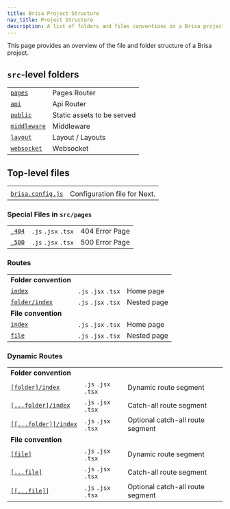 ```yaml
---
title: Brisa Project Structure
nav_title: Project Structure
description: A list of folders and files conventions in a Brisa project
---
```


This page provides an overview of the file and folder structure of a Brisa project.

## `src`-level folders

|                                                                          |                                    |
| ------------------------------------------------------------------------ | ---------------------------------- |
| [`pages`](/docs/pages/building-your-application/routing#pages)                 | Pages Router                       |
| [`api`](/docs/pages/building-your-application/routing#api)                 | Api Router                       |
| [`public`](/docs/app/building-your-application/optimizing/static-assets) | Static assets to be served         |
| [`middleware`](/docs/app/building-your-application/configuring/middleware)   | Middleware |
| [`layout`](/docs/app/building-your-application/configuring/layout)   | Layout / Layouts |
| [`websocket`](/docs/app/building-your-application/configuring/websocket)   | Websocket |


## Top-level files

|                                                                                             |                                         |
| ------------------------------------------------------------------------------------------- | --------------------------------------- |
|                                                                             |                                         |
| [`brisa.config.js`](/docs/app/api-reference/brisa-config-js)                                  | Configuration file for Next.



### Special Files in `src/pages`

|                                                                                                             |                     |                   |
| ----------------------------------------------------------------------------------------------------------- | ------------------- | ----------------- |
| [`_404`](/docs/pages/building-your-application/routing/custom-error#404-page)                                | `.js` `.jsx` `.tsx` | 404 Error Page    |
| [`_500`](/docs/pages/building-your-application/routing/custom-error#500-page)                                | `.js` `.jsx` `.tsx` | 500 Error Page    |

### Routes

|                                                                                                |                     |             |
| ---------------------------------------------------------------------------------------------- | ------------------- | ----------- |
| **Folder convention**                                                                          |                     |             |
| [`index`](/docs/pages/building-your-application/routing/pages-and-layouts#index-routes)        | `.js` `.jsx` `.tsx` | Home page   |
| [`folder/index`](/docs/pages/building-your-application/routing/pages-and-layouts#index-routes) | `.js` `.jsx` `.tsx` | Nested page |
| **File convention**                                                                            |                     |             |
| [`index`](/docs/pages/building-your-application/routing/pages-and-layouts#index-routes)        | `.js` `.jsx` `.tsx` | Home page   |
| [`file`](/docs/pages/building-your-application/routing/pages-and-layouts)                      | `.js` `.jsx` `.tsx` | Nested page |

### Dynamic Routes

|                                                                                                                   |                     |                                  |
| ----------------------------------------------------------------------------------------------------------------- | ------------------- | -------------------------------- |
| **Folder convention**                                                                                             |                     |                                  |
| [`[folder]/index`](/docs/pages/building-your-application/routing/dynamic-routes)                                  | `.js` `.jsx` `.tsx` | Dynamic route segment            |
| [`[...folder]/index`](/docs/pages/building-your-application/routing/dynamic-routes#catch-all-segments)            | `.js` `.jsx` `.tsx` | Catch-all route segment          |
| [`[[...folder]]/index`](/docs/pages/building-your-application/routing/dynamic-routes#optional-catch-all-segments) | `.js` `.jsx` `.tsx` | Optional catch-all route segment |
| **File convention**                                                                                               |                     |                                  |
| [`[file]`](/docs/pages/building-your-application/routing/dynamic-routes)                                          | `.js` `.jsx` `.tsx` | Dynamic route segment            |
| [`[...file]`](/docs/pages/building-your-application/routing/dynamic-routes#catch-all-segments)                    | `.js` `.jsx` `.tsx` | Catch-all route segment          |
| [`[[...file]]`](/docs/pages/building-your-application/routing/dynamic-routes#optional-catch-all-segments)         | `.js` `.jsx` `.tsx` | Optional catch-all route segment |